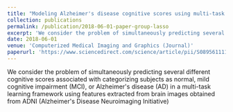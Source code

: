 ```yaml
---
title: "Modeling Alzheimer's disease cognitive scores using multi-task sparse group lasso"
collection: publications
permalink: /publication/2018-06-01-paper-group-lasso
excerpt: 'We consider the problem of simultaneously predicting several different cognitive scores associated with categorizing subjects as normal, mild cognitive impairment (MCI), or Alzheimer&apos;s disease (AD) in a multi-task learning framework using features extracted from brain images obtained from ADNI (Alzheimer&apos;s Disease Neuroimaging Initiative)'
date: 2018-06-01
venue: 'Computerized Medical Imaging and Graphics (Journal)'
paperurl: 'https://www.sciencedirect.com/science/article/pii/S0895611117301076'uthors: 'X Liu, AR Goncalves, P Cao, D Zhao, A Banerjee'
---
```

We consider the problem of simultaneously predicting several different cognitive scores associated with categorizing subjects as normal, mild cognitive impairment (MCI), or Alzheimer&apos;s disease (AD) in a multi-task learning framework using features extracted from brain images obtained from ADNI (Alzheimer&apos;s Disease Neuroimaging Initiative)
